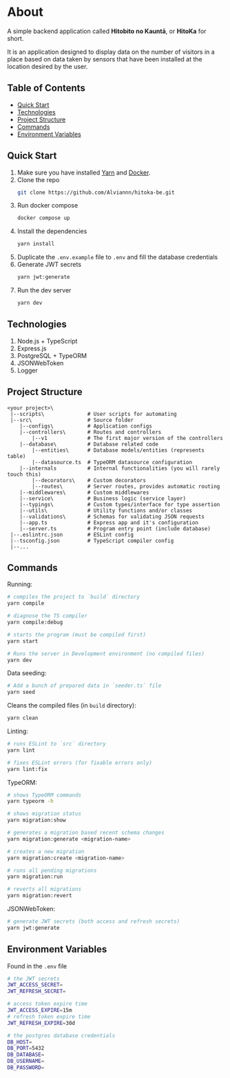# About
A simple backend application called **Hitobito no Kauntā**, or **HitoKa** for short.

It is an application designed to display data on the number of visitors in a place based on data taken by sensors that have been installed at the location desired by the user.

## Table of Contents
- [Quick Start](#quick-start)
- [Technologies](#technologies)
- [Project Structure](#project-structure)
- [Commands](#commands)
- [Environment Variables](#environment-variables)

## Quick Start
1. Make sure you have installed [Yarn](https://classic.yarnpkg.com/lang/en/) and [Docker](https://www.docker.com/get-started/).
1. Clone the repo
   ```sh
   git clone https://github.com/Alviannn/hitoka-be.git
   ```
1. Run docker compose
   ```sh
   docker compose up
   ```
1. Install the dependencies
   ```sh
   yarn install
   ```
1. Duplicate the `.env.example` file to `.env` and fill the database credentials
1. Generate JWT secrets
   ```sh
   yarn jwt:generate
   ```
1. Run the dev server
   ```sh
   yarn dev
   ```

## Technologies
1. Node.js + TypeScript
1. Express.js
1. PostgreSQL + TypeORM
1. JSONWebToken
1. Logger

## Project Structure
```
<your project>\
 |--scripts\              # User scripts for automating
 |--src\                  # Source folder
    |--configs\           # Application configs
    |--controllers\       # Routes and controllers
        |--v1             # The first major version of the controllers
    |--database\          # Database related code
        |--entities\      # Database models/entities (represents table)
        |--datasource.ts  # TypeORM datasource configuration
    |--internals          # Internal functionalities (you will rarely touch this)
        |--decorators\    # Custom decorators
        |--routes\        # Server routes, provides automatic routing
    |--middlewares\       # Custom middlewares
    |--service\           # Business logic (service layer)
    |--typings\           # Custom types/interface for type assertion
    |--utils\             # Utility functions and/or classes
    |--validations\       # Schemas for validating JSON requests
    |--app.ts             # Express app and it's configuration
    |--server.ts          # Program entry point (include database)
 |--.eslintrc.json        # ESLint config
 |--tsconfig.json         # TypeScript compiler config
 |--...
```

## Commands
Running:
```sh
# compiles the project to `build` directory
yarn compile

# diagnose the TS compiler
yarn compile:debug

# starts the program (must be compiled first)
yarn start

# Runs the server in Development environment (no compiled files)
yarn dev
```

Data seeding:
```sh
# Add a bunch of prepared data in `seeder.ts` file
yarn seed
```

Cleans the compiled files (in `build` directory):
```sh
yarn clean
```

Linting:
```sh
# runs ESLint to `src` directory
yarn lint

# fixes ESLint errors (for fixable errors only)
yarn lint:fix
```

TypeORM:
```sh
# shows TypeORM commands
yarn typeorm -h

# shows migration status
yarn migration:show

# generates a migration based recent schema changes
yarn migration:generate <migration-name>

# creates a new migration
yarn migration:create <migration-name>

# runs all pending migrations
yarn migration:run

# reverts all migrations
yarn migration:revert
```

JSONWebToken:
```sh
# generate JWT secrets (both access and refresh secrets)
yarn jwt:generate
```

## Environment Variables
Found in the `.env` file
```sh
# the JWT secrets
JWT_ACCESS_SECRET=
JWT_REFRESH_SECRET=

# access token expire time
JWT_ACCESS_EXPIRE=15m
# refresh token expire time
JWT_REFRESH_EXPIRE=30d

# the postgres database credentials
DB_HOST=
DB_PORT=5432
DB_DATABASE=
DB_USERNAME=
DB_PASSWORD=
```